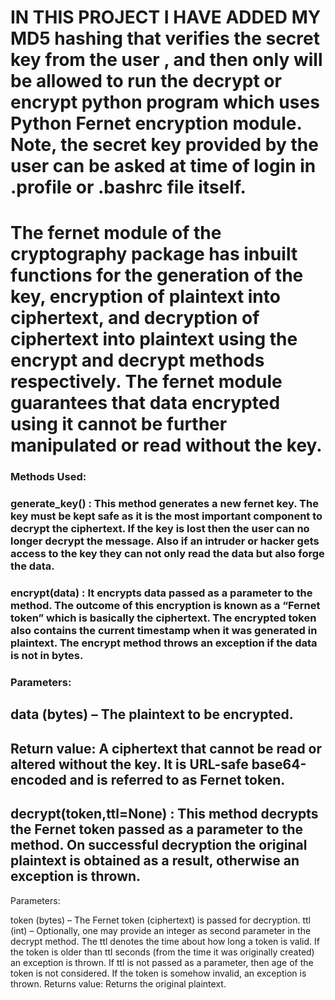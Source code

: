 # IN THIS PROJECT I HAVE ADDED MY MD5 hashing that verifies the secret key from the user , and then only will be allowed to run the decrypt or encrypt python program which uses Python Fernet encryption module. Note, the secret key provided by the user can be asked at time of login in .profile or .bashrc file itself. #


#  The fernet module of the cryptography package has inbuilt functions for the generation of the key, encryption of plaintext into ciphertext, and decryption of ciphertext into plaintext using the encrypt and decrypt methods respectively. The fernet module guarantees that data encrypted using it cannot be further manipulated or read without the key. #


### Methods Used:  ###

### generate_key() : This method generates a new fernet key. The key must be kept safe as it is the most important component to decrypt the ciphertext. If the key is lost then the user can no longer decrypt the message. Also if an intruder or hacker gets access to the key they can not only read the data but also forge the data.
### encrypt(data) : It encrypts data passed as a parameter to the method. The outcome of this encryption is known as a “Fernet token” which is basically the ciphertext. The encrypted token also contains the current timestamp when it was generated in plaintext. The encrypt method throws an exception if the data is not in bytes.

### Parameters: ###

## data (bytes) – The plaintext to be encrypted.
## Return value: A ciphertext that cannot be read or altered without the key. It is URL-safe base64-encoded and is referred to as Fernet token.

## decrypt(token,ttl=None) : This method decrypts the Fernet token passed as a parameter to the method. On successful decryption the original plaintext is obtained as a result, otherwise an exception is thrown.

Parameters:

token (bytes) – The Fernet token (ciphertext) is passed for decryption.
ttl (int) – Optionally, one may provide an integer as second parameter in the decrypt method. The ttl denotes the time about how long a token is valid. If the token is older than ttl seconds (from the time it was originally created) an exception is thrown. If ttl is not passed as a parameter, then age of the token is not considered. If the token is somehow invalid, an exception is thrown.
Returns value:  Returns the original plaintext.
